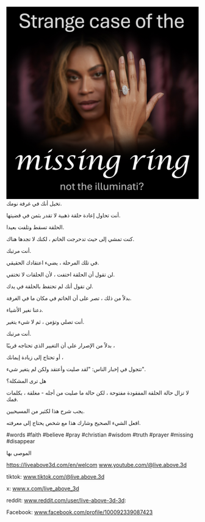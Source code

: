 ![Video cover image](../cover.jpeg)
تخيل أنك في غرفة نومك.

أنت تحاول إعادة حلقة ذهبية لا تقدر بثمن في قضيتها.

الحلقة تسقط وتلفت بعيدا.

كنت تمشي إلى حيث تدحرجت الخاتم ، لكنك لا تجدها هناك.

أنت مرتبك.

في تلك المرحلة ، يضيء اعتقادك الحقيقي.

لن تقول أن الحلقة اختفت ، لأن الحلقات لا تختفي.

لن تقول أنك لم تحتفظ بالحلقة في يدك.

بدلاً من ذلك ، تصر على أن الخاتم في مكان ما في الغرفة.

دعنا نغير الأشياء.

أنت تصلي وتؤمن ، ثم لا شيء يتغير.

أنت مرتبك.

بدلاً من الإصرار على أن التغيير الذي تحتاجه قريبًا ،

أو تحتاج إلى زيادة إيمانك ،

تتجول في إخبار الناس: "لقد صليت وأعتقد ولكن لم يتغير شيء".

هل ترى المشكلة؟

لا تزال حالة الحلقة المفقودة مفتوحة ، لكن حالة ما صليت من أجله - مغلقة ، بكلمات فمك.

يجب شرح هذا لكثير من المسيحيين.

افعل الشيء الصحيح وشارك هذا مع شخص يحتاج إلى معرفته.


#words #faith #believe #pray #christian #wisdom #truth #prayer #missing #disappear


الموصى بها

https://liveabove3d.com/en/welcom www.youtube.com/@live.above.3d


tiktok: www.tiktok.com/@live.above.3d

x: www.x.com/live_above_3d

reddit: www.reddit.com/user/live-above-3d-3d:

Facebook: www.facebook.com/profile/100092339087423



